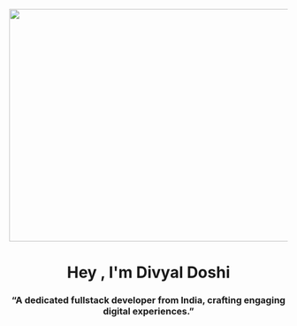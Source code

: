 <img align="center" src="https://i.redd.it/n91yji2yz6yb1.gif" width="900" height="420" frameBorder="0" class="giphy-embed" allowFullScreen></img>
<h1 align="center">Hey , I'm Divyal Doshi</h1>
<h3 align="center">“A dedicated fullstack developer from India, crafting engaging digital experiences.”</h3>


